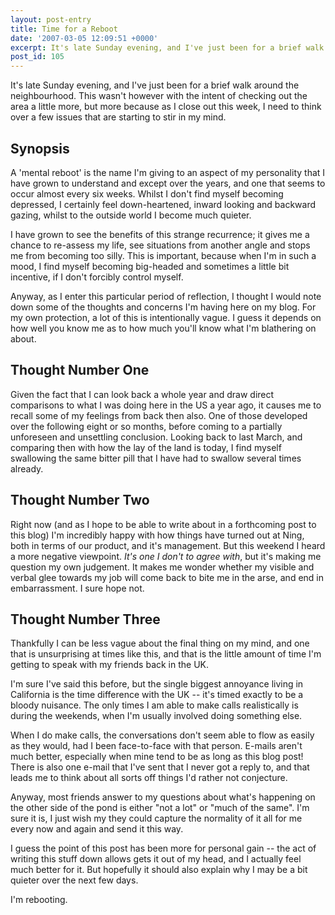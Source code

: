 ```yaml
---
layout: post-entry
title: Time for a Reboot
date: '2007-03-05 12:09:51 +0000'
excerpt: It's late Sunday evening, and I've just been for a brief walk around the neighbourhood. This wasn't however with the intent of checking out the area a little more, but more because as I close out this week, I need to think over a few issues that are starting to stir in my mind.
post_id: 105
---
```

It's late Sunday evening, and I've just been for a brief walk around the neighbourhood. This wasn't however with the intent of checking out the area a little more, but more because as I close out this week, I need to think over a few issues that are starting to stir in my mind.

## Synopsis
A 'mental reboot' is the name I'm giving to an aspect of my personality that I have grown to understand and except over the years, and one that seems to occur almost every six weeks. Whilst I don't find myself becoming depressed, I certainly feel down-heartened, inward looking and backward gazing, whilst to the outside world I become much quieter.

I have grown to see the benefits of this strange recurrence; it gives me a chance to re-assess my life, see situations from another angle and stops me from becoming too silly. This is important, because when I'm in such a mood, I find myself becoming big-headed and sometimes a little bit incentive, if I don't forcibly control myself.

Anyway, as I enter this particular period of reflection, I thought I would note down some of the thoughts and concerns I'm having here on my blog. For my own protection, a lot of this is intentionally vague. I guess it depends on how well you know me as to how much you'll know what I'm blathering on about.

## Thought Number One
Given the fact that I can look back a whole year and draw direct comparisons to what I was doing here in the US a year ago, it causes me to recall some of my feelings from back then also. One of those developed over the following eight or so months, before coming to a partially unforeseen and unsettling conclusion. Looking back to last March, and comparing then with how the lay of the land is today, I find myself swallowing the same bitter pill that I have had to swallow several times already.

## Thought Number Two
Right now (and as I hope to be able to write about in a forthcoming post to this blog) I'm incredibly happy with how things have turned out at Ning, both in terms of our product, and it's management. But this weekend I heard a more negative viewpoint. *It's one I don't to agree with*, but it's making me question my own judgement. It makes me wonder whether my visible and verbal glee towards my job will come back to bite me in the arse, and end in embarrassment. I sure hope not.

## Thought Number Three
Thankfully I can be less vague about the final thing on my mind, and one that is unsurprising at times like this, and that is the little amount of time I'm getting to speak with my friends back in the UK.

I'm sure I've said this before, but the single biggest annoyance living in California is the time difference with the UK -- it's timed exactly to be a bloody nuisance. The only times I am able to make calls realistically is during the weekends, when I'm usually involved doing something else.

When I do make calls, the conversations don't seem able to flow as easily as they would, had I been face-to-face with that person. E-mails aren't much better, especially when mine tend to be as long as this blog post! There is also one e-mail that I've sent that I never got a reply to, and that leads me to think about all sorts off things I'd rather not conjecture.

Anyway, most friends answer to my questions about what's happening on the other side of the pond is either "not a lot" or "much of the same". I'm sure it is, I just wish my they could capture the normality of it all for me every now and again and send it this way.

I guess the point of this post has been more for personal gain -- the act of writing this stuff down allows gets it out of my head, and I actually feel much better for it. But hopefully it should also explain why I may be a bit quieter over the next few days.

I'm rebooting.